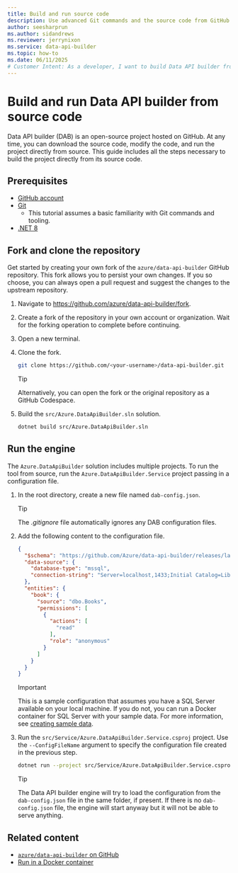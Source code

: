 ```yaml
---
title: Build and run source code
description: Use advanced Git commands and the source code from GitHub to manually build and run Data API builder.
author: seesharprun
ms.author: sidandrews
ms.reviewer: jerrynixon
ms.service: data-api-builder
ms.topic: how-to
ms.date: 06/11/2025
# Customer Intent: As a developer, I want to build Data API builder from source code, so that I can make changes and contribute back to the project.
---
```


# Build and run Data API builder from source code

Data API builder (DAB) is an open-source project hosted on GitHub. At any time, you can download the source code, modify the code, and run the project directly from source. This guide includes all the steps necessary to build the project directly from its source code.

## Prerequisites

- [GitHub account](https://docs.github.com/get-started/start-your-journey/creating-an-account-on-github)
- [Git](https://git-scm.com/downloads)
  - This tutorial assumes a basic familiarity with Git commands and tooling.
- [.NET 8](https://dotnet.microsoft.com/download/dotnet/8.0)

## Fork and clone the repository

Get started by creating your own fork of the `azure/data-api-builder` GitHub repository. This fork allows you to persist your own changes. If you so choose, you can always open a pull request and suggest the changes to the upstream repository.

1. Navigate to <https://github.com/azure/data-api-builder/fork>.

1. Create a fork of the repository in your own account or organization. Wait for the forking operation to complete before continuing.

1. Open a new terminal.

1. Clone the fork.

    ```bash
    git clone https://github.com/<your-username>/data-api-builder.git
    ```

    > [!TIP]
    > Alternatively, you can open the fork or the original repository as a GitHub Codespace.

1. Build the `src/Azure.DataApiBuilder.sln` solution.

    ```bash
    dotnet build src/Azure.DataApiBuilder.sln
    ```

## Run the engine

The `Azure.DataApiBuilder` solution includes multiple projects. To run the tool from source, run the `Azure.DataApiBuilder.Service` project passing in a configuration file.

1. In the root directory, create a new file named `dab-config.json`.

    > [!TIP]
    > The *.gitignore* file automatically ignores any DAB configuration files.

1. Add the following content to the configuration file.

    ```json
    {
      "$schema": "https://github.com/Azure/data-api-builder/releases/latest/download/dab.draft.schema.json",
      "data-source": {
        "database-type": "mssql",
        "connection-string": "Server=localhost,1433;Initial Catalog=Library;User Id=sa;Password=<your-password>;TrustServerCertificate=true;"
      },
      "entities": {
        "book": {
          "source": "dbo.Books",
          "permissions": [
            {
              "actions": [
                "read"
              ],
              "role": "anonymous"
            }
          ]
        }
      }
    }
    ```

    > [!IMPORTANT]
    > This is a sample configuration that assumes you have a SQL Server available on your local machine. If you do not, you can run a Docker container for SQL Server with your sample data. For more information, see [creating sample data](run-container.md#create-sample-data).

1. Run the `src/Service/Azure.DataApiBuilder.Service.csproj` project. Use the `--ConfigFileName` argument to specify the configuration file created in the previous step.

    ```bash
    dotnet run --project src/Service/Azure.DataApiBuilder.Service.csproj --ConfigFileName ../../dab-config.json 
    ```

    > [!TIP]
    > The Data API builder engine will try to load the configuration from the `dab-config.json` file in the same folder, if present. If there is no `dab-config.json` file, the engine will start anyway but it will not be able to serve anything.

## Related content

- [`azure/data-api-builder` on GitHub](https://github.com/azure/data-api-builder)
- [Run in a Docker container](run-container.md)
